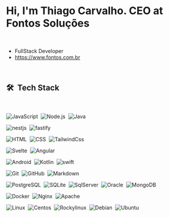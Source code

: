 <!-- <img align="right" height="590em" src="https://raw.githubusercontent.com/gist/thalef/618ef18e3bbb7cdfd200f3a4fc1aabc6/raw/201d47c76006c99fe0dc55ea92e76bdca5537f08/githubcard.svg"/> -->
<h1 align="left">Hi, I'm Thiago Carvalho. CEO at Fontos Soluções</h1>
<!-- <p align="left"> <img src="https://komarev.com/ghpvc/?username=thalef&color=yellow" alt="Profile views" /> </p> -->
<br>

- FullStack Developer
- https://www.fontos.com.br

<br>

## 🛠 &nbsp;Tech Stack

<br>

![JavaScript](https://img.shields.io/badge/-JavaScript-05122A?style=flat&logo=javascript)&nbsp;
![Node.js](https://img.shields.io/badge/-Node.js-05122A?style=flat&logo=node.js)&nbsp;
![Java](https://img.shields.io/badge/-Java-05122A?style=flat&logo=Java)&nbsp;

![nestjs](https://img.shields.io/badge/-Nestjs-05122A?style=flat&logo=nestjs)&nbsp;
![fastify](https://img.shields.io/badge/-Fastify-05122A?style=flat&logo=fastify)&nbsp;

![HTML](https://img.shields.io/badge/-HTML-05122A?style=flat&logo=HTML5)&nbsp;
![CSS](https://img.shields.io/badge/-CSS-05122A?style=flat&logo=CSS3&logoColor=1572B6)&nbsp;
![TailwindCss](https://img.shields.io/badge/-Tailwindcss-05122A?style=flat&logo=tailwindcss&logoColor=1572B6)&nbsp;

![Svelte](https://img.shields.io/badge/-Svelte-05122A?style=flat&logo=svelte)&nbsp;
![Angular](https://img.shields.io/badge/-Angular-05122A?style=flat&logo=angular)&nbsp;

![Android](https://img.shields.io/badge/-Android-05122A?style=flat&logo=android)&nbsp;
![Kotlin](https://img.shields.io/badge/-Kotlin-05122A?style=flat&logo=kotlin)&nbsp;
![swift](https://img.shields.io/badge/-Swift-05122A?style=flat&logo=swift)&nbsp;

![Git](https://img.shields.io/badge/-Git-05122A?style=flat&logo=git)&nbsp;
![GitHub](https://img.shields.io/badge/-GitHub-05122A?style=flat&logo=github)&nbsp;
![Markdown](https://img.shields.io/badge/-Markdown-05122A?style=flat&logo=markdown)&nbsp;

![PostgreSQL](https://img.shields.io/badge/-PostgreSQL-05122A?style=flat&logo=postgresql)&nbsp;
![SQLite](https://img.shields.io/badge/-SQLite-05122A?style=flat&logo=sqlite)&nbsp;
![SqlServer](https://img.shields.io/badge/-SqlServer-05122A?style=flat&logo=microsoftsqlserver)&nbsp;
![Oracle](https://img.shields.io/badge/-Oracle-05122A?style=flat&logo=oracle)&nbsp;
![MongoDB](https://img.shields.io/badge/-MongoDB-05122A?style=flat&logo=mongodb)&nbsp;

![Docker](https://img.shields.io/badge/-Docker-05122A?style=flat&logo=docker)&nbsp;
![Nginx](https://img.shields.io/badge/-Nginx-05122A?style=flat&logo=nginx)&nbsp;
![Apache](https://img.shields.io/badge/-Apache-05122A?style=flat&logo=apache)&nbsp;

![Linux](https://img.shields.io/badge/-Linux-05122A?style=flat&logo=linux)&nbsp;
![Centos](https://img.shields.io/badge/-Centos-05122A?style=flat&logo=centos)&nbsp;
![Rockylinux](https://img.shields.io/badge/-Rockylinux-05122A?style=flat&logo=rockylinux)&nbsp;
![Debian](https://img.shields.io/badge/-Debian-05122A?style=flat&logo=debian)&nbsp;
![Ubuntu](https://img.shields.io/badge/-Ubuntu-05122A?style=flat&logo=ubuntu)&nbsp;





<!-- <br><br> -->

<!-- ## ⚙️ &nbsp;GitHub Analytics

<p align="left">
<img width="530em" src="https://github-readme-stats.vercel.app/api?username=thalef&show_icons=true&theme=vision-friendly-dark" alt="thalef's stats"/>
<img width="530em" src="https://github-readme-stats.vercel.app/api/top-langs/?username=thalef&layout=compact&theme=vision-friendly-dark" alt="thalef's most languages"/>
</p> -->

<br><br>
<!-- 
## Social links 
<p align="left" style="background:yellow">
<a href="https://twitter.com/thalef_carvalho" target="_blank">
 Twitter
</a>
<a href="https://linkedin.com/in/thiago-carvalho-308076205" target="_blank">
  <img align="center" src="https://img.shields.io/badge/-maykbrito-05122A?style=flat&logo=linkedin" alt="linkedin"/>
</a>
</p> -->
